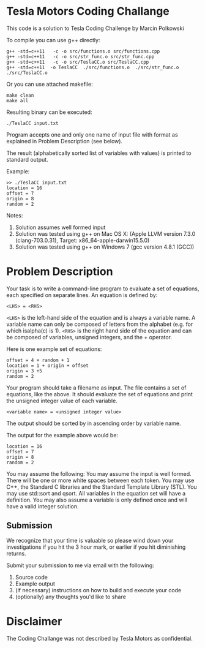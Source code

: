 # Tesla Motors Coding Challange

This code is a solution to Tesla Coding Challenge by Marcin Polkowski

To compile you can use g++ directly:
```
g++ -std=c++11   -c -o src/functions.o src/functions.cpp
g++ -std=c++11   -c -o src/str_func.o src/str_func.cpp
g++ -std=c++11   -c -o src/TeslaCC.o src/TeslaCC.cpp
g++ -std=c++11  -o TeslaCC  ./src/functions.o  ./src/str_func.o  ./src/TeslaCC.o 
```

Or you can use attached makefile:
```
make clean
make all
```

Resulting binary can be executed:
```
./TeslaCC input.txt
```

Program accepts one and only one name of input file with format as explained in Problem Description (see below).

The result (alphabetically sorted list of variables with values) is printed to standard output.

Example:
```
>> ./TeslaCC input.txt 
location = 16
offset = 7
origin = 8
random = 2
```

Notes:
1) Solution assumes well formed input
2) Solution was tested using g++ on Mac OS X: (Apple LLVM version 7.3.0 (clang-703.0.31), Target: x86_64-apple-darwin15.5.0)
3) Solution was tested using g++ on Windows 7 (gcc version 4.8.1 (GCC))

# Problem Description

Your task is to write a command-line program to evaluate a set of equations, each specified on separate lines. An equation is defined by:
```
<LHS> = <RHS>
```

`<LHS>` is the left-hand side of the equation and is always a variable name. A variable name can only be composed of letters from the alphabet (e.g. for which isalpha(c) is 1). `<RHS>` is the right hand side of the equation and can be composed of variables, unsigned integers, and the + operator.

Here is one example set of equations:
```
offset = 4 + random + 1
location = 1 + origin + offset
origin = 3 +5
random = 2
```

Your program should take a filename as input. The file contains a set of equations, like the above. It should evaluate the set of equations and print the unsigned integer value of each variable.
```
<variable name> = <unsigned integer value>
```

The output should be sorted by in ascending order by variable name.

The output for the example above would be:
```
location = 16
offset = 7
origin = 8
random = 2
```

You may assume the following: You may assume the input is well formed. There will be one or more white spaces between each token. You may use C++, the Standard C libraries and the Standard Template Library (STL). You may use std::sort and qsort. All variables in the equation set will have a definition. You may  also assume a variable is only defined once and will have a valid integer solution.

## Submission

We recognize that your time is valuable so please wind down your investigations if you hit the 3 hour mark, or earlier if you hit diminishing returns.

Submit your submission to me via email with the following:
1. Source code
2. Example output
3. (if necessary) instructions on how to build and execute your code
4. (optionally) any thoughts you'd like to share

# Disclaimer 

The Coding Challange was not described by Tesla Motors as confidential. 